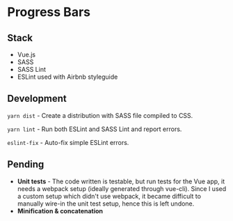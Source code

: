 Progress Bars
=============

## Stack
* Vue.js
* SASS
* SASS Lint
* ESLint used with Airbnb styleguide

## Development
`yarn dist` - Create a distribution with SASS file compiled to CSS.

`yarn lint` - Run both ESLint and SASS Lint and report errors.

`eslint-fix` - Auto-fix simple ESLint errors.

## Pending
* **Unit tests** - 
The code written is testable, but run tests for the Vue app, it needs a webpack setup (ideally generated through vue-cli). Since I used a custom setup which didn't use webpack, it became difficult to manually wire-in the unit test setup, hence this is left undone.
* **Minification & concatenation**